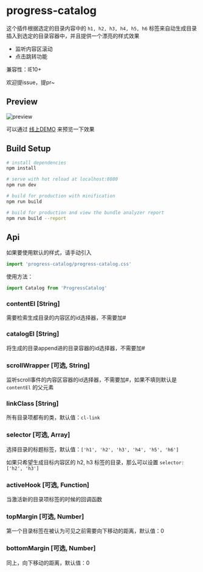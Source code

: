 # progress-catalog

这个插件根据选定的目录内容中的 `h1, h2, h3, h4, h5, h6` 标签来自动生成目录插入到选定的目录容器中，并且提供一个漂亮的样式效果

- 监听内容区滚动
- 点击跳转功能

兼容性：IE10+

欢迎提issue，提pr~

## Preview

![preview](https://github.com/SHERlocked93/progress-catalog/blob/master/assets/progress-catalog.gif)

可以通过 [线上DEMO](http://sherlocked93.club/vue-style-codebase/) 来预览一下效果

## Build Setup

``` bash
# install dependencies
npm install

# serve with hot reload at localhost:8080
npm run dev

# build for production with minification
npm run build

# build for production and view the bundle analyzer report
npm run build --report
```


## Api
如果要使用默认的样式，请手动引入

```js
import 'progress-catalog/progress-catalog.css'
```

使用方法：
```js
import Catalog from 'ProgressCatalog'


```

### contentEl [String]
需要检索生成目录的内容区的id选择器，不需要加#

### catalogEl [String]
将生成的目录append进的目录容器的id选择器，不需要加#

### scrollWrapper [可选, String]
监听scroll事件的内容区容器的id选择器，不需要加#，如果不填则默认是 `contentEl` 的父元素

### linkClass [String]
所有目录项都有的类，默认值：`cl-link`

### selector [可选, Array]
选择目录的标题标签，默认值：`['h1', 'h2', 'h3', 'h4', 'h5', 'h6']`

如果只希望生成目标内容区的 h2, h3 标签的目录，那么可以设置 `selector: ['h2', 'h3']`

### activeHook [可选, Function]
当激活新的目录项标签的时候的回调函数

### topMargin [可选, Number]
第一个目录标签在被认为可见之前需要向下移动的距离，默认值：0

### bottomMargin [可选, Number]
同上，向下移动的距离，默认值：0

